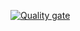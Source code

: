[![Quality gate](https://sonarcloud.io/api/project_badges/quality_gate?project=PaulaDariasSosa_Airport_LDH)](https://sonarcloud.io/summary/new_code?id=PaulaDariasSosa_Airport_LDH)
